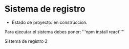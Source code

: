 <h1> Sistema de registro </h1>

- Estado de proyecto: en construccion.

Para ejecutar el sistema debes poner:
'''npm install react''''

Sistema de registro 2

